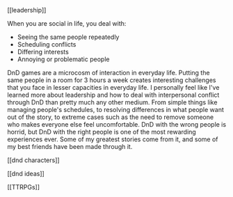 
[[leadership]]

When you are social in life, you deal with:

 - Seeing the same people repeatedly
 - Scheduling conflicts
 - Differing interests
 - Annoying or problematic people

DnD games are a microcosm of interaction in everyday life. Putting the same people in a room for 3 hours a week creates interesting challenges that you face in lesser capacities in everyday life. I personally feel like I've learned more about leadership and how to deal with interpersonal conflict through DnD than pretty much any other medium.  From simple things like managing people's schedules, to resolving differences in what people want out of the story, to extreme cases such as the need to remove someone who makes everyone else feel uncomfortable. DnD with the wrong people is horrid, but DnD with the right people is one of the most rewarding experiences ever. Some of my greatest stories come from it, and some of my best friends have been made through it.

[[dnd characters]]

[[dnd ideas]]

[[TTRPGs]]
